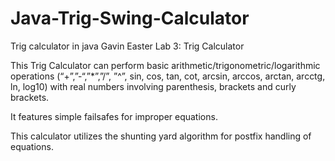 # Java-Trig-Swing-Calculator
Trig calculator in java
Gavin Easter
Lab 3: Trig Calculator


This Trig Calculator can perform basic arithmetic/trigonometric/logarithmic operations (“+”,”-“,”*”,”/”, ”^”, sin, cos, tan, cot, arcsin, arccos, 
arctan,  arcctg,  ln,  log10)  with  real  numbers  involving  parenthesis,  brackets  and  curly  brackets.

It features simple failsafes for improper equations. 

This calculator utilizes the shunting yard algorithm for postfix handling of equations. 

